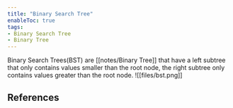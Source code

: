 ```yaml
---
title: "Binary Search Tree"
enableToc: true
tags:
- Binary Search Tree
- Binary Tree
---
```


Binary Search Trees(BST) are [[notes/Binary Tree]] that have a left subtree that only contains values smaller than the root node, the right subtree only contains values greater than the root node. 
![[files/bst.png]]

## References